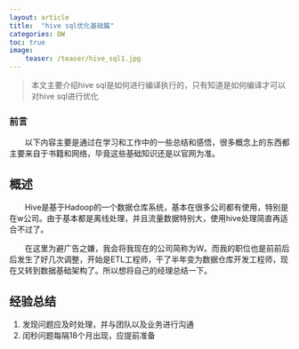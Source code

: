 ```yaml
---
layout: article
title:  "hive sql优化基础篇"
categories: DW
toc: true
image:
    teaser: /teaser/hive_sql1.jpg
---
```


> 本文主要介绍hive sql是如何进行编译执行的，只有知道是如何编译才可以对hive sql进行优化

### 前言
&emsp;&emsp;以下内容主要是通过在学习和工作中的一些总结和感悟，很多概念上的东西都主要来自于书籍和网络，毕竟这些基础知识还是以官网为准。
## 概述
&emsp;&emsp;Hive是基于Hadoop的一个数据仓库系统，基本在很多公司都有使用，特别是在w公司。由于基本都是离线处理，并且流量数据特别大，使用hive处理简直再适合不过了。

&emsp;&emsp;在这里为避广告之嫌，我会将我现在的公司简称为W。而我的职位也是前前后后发生了好几次调整，开始是ETL工程师，干了半年变为数据仓库开发工程师，现在又转到数据基础架构了。所以想将自己的经理总结一下。


## 经验总结
1. 发现问题应及时处理，并与团队以及业务进行沟通
2.  闰秒问题每隔18个月出现，应提前准备